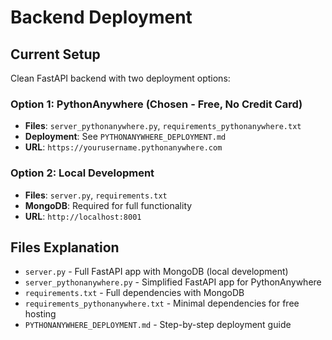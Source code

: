 # Backend Deployment

## Current Setup
Clean FastAPI backend with two deployment options:

### Option 1: PythonAnywhere (Chosen - Free, No Credit Card)
- **Files**: `server_pythonanywhere.py`, `requirements_pythonanywhere.txt`
- **Deployment**: See `PYTHONANYWHERE_DEPLOYMENT.md`
- **URL**: `https://yourusername.pythonanywhere.com`

### Option 2: Local Development
- **Files**: `server.py`, `requirements.txt` 
- **MongoDB**: Required for full functionality
- **URL**: `http://localhost:8001`

## Files Explanation
- `server.py` - Full FastAPI app with MongoDB (local development)
- `server_pythonanywhere.py` - Simplified FastAPI app for PythonAnywhere
- `requirements.txt` - Full dependencies with MongoDB
- `requirements_pythonanywhere.txt` - Minimal dependencies for free hosting
- `PYTHONANYWHERE_DEPLOYMENT.md` - Step-by-step deployment guide